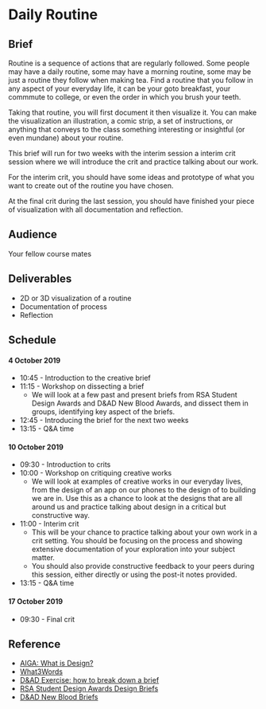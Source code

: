 # Daily Routine
## Brief
Routine is a sequence of actions that are regularly followed. Some people may have a daily routine, some may have a morning routine, some may be just a routine they follow when making tea. Find a routine that you follow in any aspect of your everyday life, it can be your goto breakfast, your commmute to college, or even the order in which you brush your teeth.

Taking that routine, you will first document it then visualize it. You can make the visualization an illustration, a comic strip, a set of instructions, or anything that conveys to the class something interesting or insightful (or even mundane) about your routine.

This brief will run for two weeks with the interim session a interim crit session where we will introduce the crit and practice talking about our work.

For the interim crit, you should have some ideas and prototype of what you want to create out of the routine you have chosen.

At the final crit during the last session, you should have finished your piece of visualization with all documentation and reflection.

## Audience
Your fellow course mates

## Deliverables
- 2D or 3D visualization of a routine
- Documentation of process
- Reflection

## Schedule
#### 4 October 2019
- 10:45 - Introduction to the creative brief
- 11:15 - Workshop on dissecting a brief
	- We will look at a few past and present briefs from RSA Student Design Awards and D&AD New Blood Awards, and dissect them in groups, identifying key aspect of the briefs.
- 12:45 - Introducing the brief for the next two weeks
- 13:15 - Q&A time

#### 10 October 2019
- 09:30 - Introduction to crits
- 10:00 - Workshop on critiquing creative works
	- We will look at examples of creative works in our everyday lives, from the design of an app on our phones to the design of to building we are in. Use this as a chance to look at the designs that are all around us and practice talking about design in a critical but constructive way.
- 11:00 - Interim crit
	- This will be your chance to practice talking about your own work in a crit setting. You should be focusing on the process and showing extensive documentation of your exploration into your subject matter.
	- You should also provide constructive feedback to your peers during this session, either directly or using the post-it notes provided.
- 13:15 - Q&A time

#### 17 October 2019
- 09:30 - Final crit

## Reference
- [AIGA: What is Design?](https://www.aiga.org/what-is-design)
- [What3Words](https://what3words.com/pages.explores.reaction)
- [D&AD Exercise: how to break down a brief](https://www.dandad.org/en/d-ad-how-to-break-down-a-brief-new-blood-advice/)
- [RSA Student Design Awards Design Briefs](https://www.thersa.org/action-and-research/rsa-projects/design/student-design-awards/design-briefs)
- [D&AD New Blood Briefs](https://www.dandad.org/en/d-ad-new-blood-awards/)